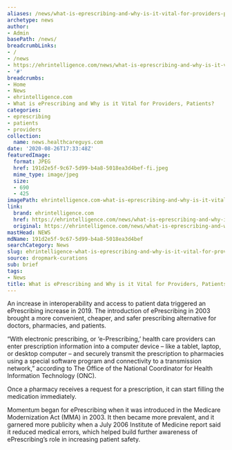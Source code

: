 ```yaml
---
aliases: /news/what-is-eprescribing-and-why-is-it-vital-for-providers-patients
archetype: news
author:
- Admin
basePath: /news/
breadcrumbLinks:
- /
- /news
- https://ehrintelligence.com/news/what-is-eprescribing-and-why-is-it-vital-for-providers-patients
- '#'
breadcrumbs:
- Home
- News
- ehrintelligence.com
- What is ePrescribing and Why is it Vital for Providers, Patients?
categories:
- eprescribing
- patients
- providers
collection:
  name: news.healthcareguys.com
date: '2020-08-26T17:33:48Z'
featuredImage:
  format: JPEG
  href: 191d2e5f-9c67-5d99-b4a8-5018ea3d4bef-fi.jpeg
  mime_type: image/jpeg
  size:
  - 690
  - 425
imagePath: ehrintelligence.com-what-is-eprescribing-and-why-is-it-vital-for-providers-patients
link:
  brand: ehrintelligence.com
  href: https://ehrintelligence.com/news/what-is-eprescribing-and-why-is-it-vital-for-providers-patients
  original: https://ehrintelligence.com/news/what-is-eprescribing-and-why-is-it-vital-for-providers-patients
mastHead: NEWS
mdName: 191d2e5f-9c67-5d99-b4a8-5018ea3d4bef
searchCategory: News
slug: ehrintelligence-what-is-eprescribing-and-why-is-it-vital-for-providers-patients
source: dropmark-curations
sub: brief
tags:
- News
title: What is ePrescribing and Why is it Vital for Providers, Patients?
---
```


An increase in interoperability and access to patient data triggered an ePrescribing increase in 2019. 
The introduction of ePrescribing in 2003 brought a more convenient, cheaper, and safer prescribing alternative for doctors, pharmacies, and patients.

“With electronic prescribing, or ‘e-Prescribing,’ health care providers can enter prescription information into a computer device – like a tablet, laptop, or desktop computer – and securely transmit the prescription to pharmacies using a special software program and connectivity to a transmission network,” according to The Office of the National Coordinator for Health Information Technology (ONC).

Once a pharmacy receives a request for a prescription, it can start filling the medication immediately.

Momentum began for ePrescribing when it was introduced in the Medicare Modernization Act (MMA) in 2003. It then became more prevalent, and it garnered more publicity when a July 2006 Institute of Medicine report said it reduced medical errors, which helped build further awareness of ePrescribing’s role in increasing patient safety.